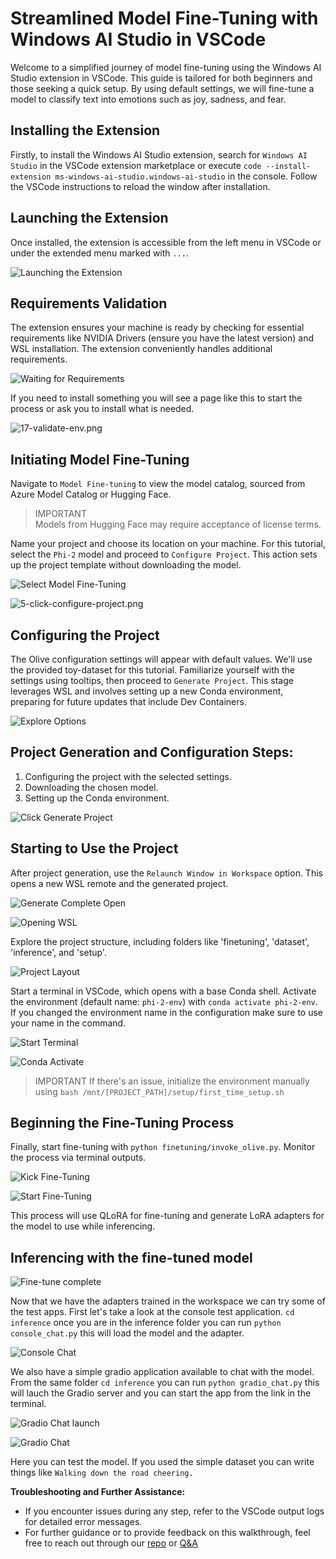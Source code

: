 # Streamlined Model Fine-Tuning with Windows AI Studio in VSCode

Welcome to a simplified journey of model fine-tuning using the Windows AI Studio extension in VSCode. This guide is tailored for both beginners and those seeking a quick setup. By using default settings, we will fine-tune a model to classify text into emotions such as joy, sadness, and fear.

## Installing the Extension
Firstly, to install the Windows AI Studio extension, search for `Windows AI Studio` in the VSCode extension marketplace or execute `code --install-extension ms-windows-ai-studio.windows-ai-studio` in the console. Follow the VSCode instructions to reload the window after installation.

## Launching the Extension
Once installed, the extension is accessible from the left menu in VSCode or under the extended menu marked with `...`.

![Launching the Extension](Images/0-launching-ext.png)

## Requirements Validation
The extension ensures your machine is ready by checking for essential requirements like NVIDIA Drivers (ensure you have the latest version) and WSL installation. The extension conveniently handles additional requirements.

![Waiting for Requirements](Images/1-waiting-requirements.png)

If you need to install something you will see a page like this to start the process or ask you to install what is needed. 

![17-validate-env.png](Images/17-validate-env.png)

## Initiating Model Fine-Tuning
Navigate to `Model Fine-tuning` to view the model catalog, sourced from Azure Model Catalog or Hugging Face.

> IMPORTANT  
> Models from Hugging Face may require acceptance of license terms.

Name your project and choose its location on your machine. For this tutorial, select the `Phi-2` model and proceed to `Configure Project`. This action sets up the project template without downloading the model.

![Select Model Fine-Tuning](Images/2-select-model-fine-tuning.png)

![5-click-configure-project.png](Images/5-click-configure-project.png)

## Configuring the Project
The Olive configuration settings will appear with default values. We'll use the provided toy-dataset for this tutorial. Familiarize yourself with the settings using tooltips, then proceed to `Generate Project`. This stage leverages WSL and involves setting up a new Conda environment, preparing for future updates that include Dev Containers.

![Explore Options](Images/6-explore-options.png)

## Project Generation and Configuration Steps:
1. Configuring the project with the selected settings.
2. Downloading the chosen model.
3. Setting up the Conda environment.

![Click Generate Project](Images/7-click-generate-project.png)

## Starting to Use the Project
After project generation, use the `Relaunch Window in Workspace` option. This opens a new WSL remote and the generated project.

![Generate Complete Open](Images/8-generate-complete-open.png)

![Opening WSL](Images/9-opening-wsl.png)

Explore the project structure, including folders like 'finetuning', 'dataset', 'inference', and 'setup'. 

![Project Layout](Images/12-project-layout.png)

Start a terminal in VSCode, which opens with a base Conda shell. Activate the environment (default name: `phi-2-env`) with `conda activate phi-2-env`. If you changed the environment name in the configuration make sure to use your name in the command. 

![Start Terminal](Images/13-start-terminal.png)

![Conda Activate](Images/14-conda-activate.png)

> IMPORTANT
> If there's an issue, initialize the environment manually using `bash /mnt/[PROJECT_PATH]/setup/first_time_setup.sh`

## Beginning the Fine-Tuning Process
Finally, start fine-tuning with `python finetuning/invoke_olive.py`. Monitor the process via terminal outputs.

![Kick Fine-Tuning](Images/15-kick-fine-tuning.png)

![Start Fine-Tuning](Images/16-start-fine-tuning.png)

This process will use QLoRA for fine-tuning and generate LoRA adapters for the model to use while inferencing.

## Inferencing with the fine-tuned model

![Fine-tune complete](Images/18-fine-tune-complete.png)

Now that we have the adapters trained in the workspace we can try some of the test apps. First let's take a look at the console test application. `cd inference` once you are in the inference folder you can run `python console_chat.py` this will load the model and the adapter. 

![Console Chat](Images/19-console-test.png)

We also have a simple gradio application available to chat with the model. From the same folder `cd inference` you can run `python gradio_chat.py` this will lauch the Gradio server and you can start the app from the link in the terminal.

![Gradio Chat launch](Images/20-gradio-test-launch.png)

![Gradio Chat](Images/21-gradio-ui.png)

Here you can test the model. If you used the simple dataset you can write things like `Walking down the road cheering.`

**Troubleshooting and Further Assistance:**
- If you encounter issues during any step, refer to the VSCode output logs for detailed error messages.
- For further guidance or to provide feedback on this walkthrough, feel free to reach out through our [repo](https://github.com/microsoft/windows-ai-studio/issues) or [Q&A](https://github.com/microsoft/windows-ai-studio/blob/main/QA.md)

